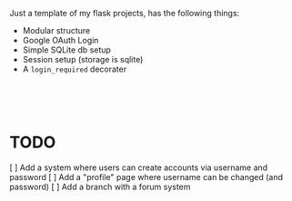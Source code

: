 Just a template of my flask projects, has the following things:
- Modular structure
- Google OAuth Login
- Simple SQLite db setup
- Session setup (storage is sqlite)
- A `login_required` decorater

<br><br><br>

# TODO

[ ] Add a system where users can create accounts via username and password
[ ] Add a "profile" page where username can be changed (and password)
[ ] Add a branch with a forum system




